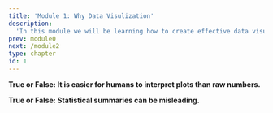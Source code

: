 ```yaml
---
title: 'Module 1: Why Data Visulization'
description:
  'In this module we will be learning how to create effective data visualizations to strengthen our exploratory data analysis skills and our ability to communicate insights to others.'
prev: module0
next: /module2
type: chapter
id: 1
---
```


<exercise id="0" title="Module Learning Outcomes"  type="slides, video">

<slides source="module1/module1_00" shot="0" start="3:5707" end="4:5306">
</slides>

</exercise>


<exercise id="1" title="What is Data Visualization?" type="slides,video">

<slides source="module1/module1_01" shot="1" start="0:003" end="07:12">
</slides>

</exercise>


<exercise id="2" title="Why visualize data?">

**True or False: It is easier for humans to interpret plots than raw numbers.**

<choice id="1" >
<opt text="True"  correct="true"></opt>
<opt text="False"></opt>
</choice>

**True or False: Statistical summaries can be misleading.**

<choice id="1" >
<opt text="True"  correct="true"></opt>
<opt text="False"></opt>
</choice>

</exercise>

<!--
**Question 1**

How many example did the model of this matrix correctly label as "Guard"?

<choice id="1">

<opt text="19">

This is the number of example the model correctly predicted as **Forward**.

</opt>

<opt text= "3">
 
This is the number of examples the model predicted **Guard** when the true label was **Forward**.

</opt>

<opt text="4">

This is the number of examples the model predicted **Forward** when the true label was **Guard**.

</opt>

<opt text="26"  correct="true">

Nice!

</opt>

</choice>


**Question 2**

If **Forward** is the positve label, how many ***false positive*** values?

<choice id="2" >

<opt text="19">

This is the number of example true positives. 

</opt>

<opt text= "3">
 
This is the number of false negatives! 

</opt>

<opt text="4"  correct="true">

Great! This is the number of examples the model predicted **Forward** (positive) when the true label was **Guard** (negative) .

</opt>

<opt text="26" >

This the the number of true negatives. 

</opt>

</choice>


</exercise>


<exercise id="3" title="Question Title Here">

Running a coding exercise for the first time could take a bit of time for everything to load.  Be patient, it could take a few minutes. 

**When you see `____` in a coding exercise, replace it with what you assume to be the correct code.  Run it and see if you obtain the desired output.  Submit your code to validate if you were correct.**

_**Make sure you remove the hash (`#`) symbol in the coding portions of this question.  We have commented them so that the line won't execute and you can test your code after each step.**_

We've seen our basketball dataset before and predicted using `SVC` with it before but this time we are going to have a look at how well our model does by building a confusion matrix. 

Tasks:   
- Import the plotting confusion matrix library. 
- Build a pipeline naed `pipe_bb` that preprocesses with `preprocessor` and builds an `SVC()` model with default hyperparameters. 
- Fit the pipeline on `X_train` and `y_train`. 
- Next, build a confusion matrix using `plot_confusion_matrix` and calling `pipe_bb` and the **test** set. Pick any colour you like with `cmap`. You can find the colour options <a href=" https://matplotlib.org/3.1.0/tutorials/colors/colormaps.html" target="_blank">here</a>.

<codeblock id="01_03">

- Are you using `.shape` to find the dimensions? 

</codeblock>



**Question 1**       
How many features does the data have?

<choice  id="1">
<opt text="8">

This is not the number of features.

</opt>

<opt text="9" correct="true">

Yes! Good job!

</opt>

<opt text="25">

This is not the number of features.

</opt>

<opt text="10">

We don't include the index or the target as a feature.

</opt>
</choice>



**Question 2**      
 How many examples does the data have?

<choice  id="2">

<opt text="9">

This is the total number of columns, not the number of examples.

</opt>

<opt text="8" >

This is the not the number of examples.

</opt>

<opt text="25" correct="true">

Well done!

</opt>

<opt text="26">
This is not the number of examples.

</opt>
</choice>
</exercise>

-->


<exercise id="3" title="What Did We Just Learn?" type="slides, video">
<slides source="module1/module1_end" shot="0" start="04:5307" end="05:5911">
</slides>
</exercise>
